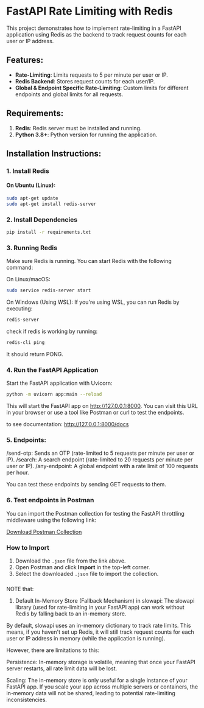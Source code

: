 # FastAPI Rate Limiting with Redis

This project demonstrates how to implement rate-limiting in a FastAPI application using Redis as the backend to track request counts for each user or IP address.

## Features:
- **Rate-Limiting**: Limits requests to 5 per minute per user or IP.
- **Redis Backend**: Stores request counts for each user/IP.
- **Global & Endpoint Specific Rate-Limiting**: Custom limits for different endpoints and global limits for all requests.
  
## Requirements:
1. **Redis**: Redis server must be installed and running.
2. **Python 3.8+**: Python version for running the application.

## Installation Instructions:

### 1. Install Redis

#### On Ubuntu (Linux):
```bash
sudo apt-get update
sudo apt-get install redis-server
```
### 2. Install Dependencies
```bash
pip install -r requirements.txt
```

### 3. Running Redis
Make sure Redis is running. You can start Redis with the following command:

On Linux/macOS:
```bash
sudo service redis-server start
```

On Windows (Using WSL):
If you're using WSL, you can run Redis by executing:
```bash
redis-server
```

check if redis is working by running: 
```bash
redis-cli ping
```
It should return PONG.

### 4. Run the FastAPI Application
Start the FastAPI application with Uvicorn:
```bash
python -m uvicorn app:main --reload
```
This will start the FastAPI app on http://127.0.0.1:8000. You can visit this URL in your browser or use a tool like Postman or curl to test the endpoints.

to see documentation: http://127.0.0.1:8000/docs


### 5. Endpoints:

/send-otp: Sends an OTP (rate-limited to 5 requests per minute per user or IP).
/search: A search endpoint (rate-limited to 20 requests per minute per user or IP).
/any-endpoint: A global endpoint with a rate limit of 100 requests per hour.

You can test these endpoints by sending GET requests to them.

### 6. Test endpoints in Postman

You can import the Postman collection for testing the FastAPI throttling middleware using the following link:

[Download Postman Collection](https://github.com/Etriii/fastapi-throttling-middleware/blob/main/collection_postman.json)

### How to Import

1. Download the `.json` file from the link above.
2. Open Postman and click **Import** in the top-left corner.
3. Select the downloaded `.json` file to import the collection.

###
NOTE that:

1. Default In-Memory Store (Fallback Mechanism) in slowapi:
The slowapi library (used for rate-limiting in your FastAPI app) can work without Redis by falling back to an in-memory store.

By default, slowapi uses an in-memory dictionary to track rate limits. This means, if you haven't set up Redis, it will still track request counts for each user or IP address in memory (while the application is running).

However, there are limitations to this:

Persistence: In-memory storage is volatile, meaning that once your FastAPI server restarts, all rate limit data will be lost.

Scaling: The in-memory store is only useful for a single instance of your FastAPI app. If you scale your app across multiple servers or containers, the in-memory data will not be shared, leading to potential rate-limiting inconsistencies.